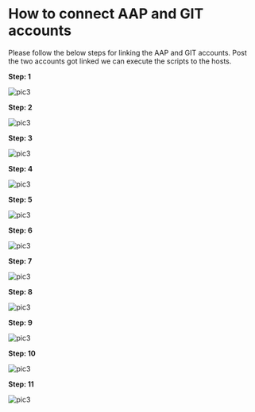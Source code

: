 # How to connect AAP and GIT accounts

Please follow the below steps for linking the AAP and GIT accounts. Post the two accounts got linked we can execute the scripts to the hosts.

**Step: 1**

![pic3](Picture1.png)

**Step: 2**

![pic3](Picture2.png)

**Step: 3**

![pic3](Picture3.png)

**Step: 4**

![pic3](Picture4.png)

**Step: 5**

![pic3](Picture5.png)

**Step: 6**

![pic3](Picture6.png)

**Step: 7**

![pic3](Picture7.png)

**Step: 8**

![pic3](Picture8.png)

**Step: 9**

![pic3](Picture9.png)

**Step: 10**

![pic3](Picture10.png)

**Step: 11**

![pic3](Picture11.png)